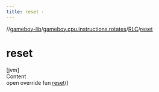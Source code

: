 ```yaml
---
title: reset -
---
```

//[gameboy-lib](../../index.md)/[gameboy.cpu.instructions.rotates](../index.md)/[RLC](index.md)/[reset](reset.md)



# reset  
[jvm]  
Content  
open override fun [reset](reset.md)()  



